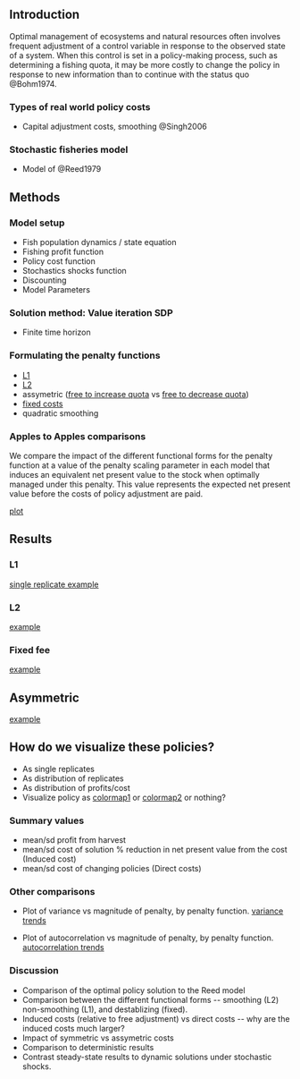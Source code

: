 ## Introduction

Optimal management of ecosystems and natural resources often involves frequent adjustment of a control variable in response to the observed state of a system.  When this control is set in a policy-making process, such as determining a fishing quota, it may be more costly to change the policy in response to new information than to continue with the status quo @Bohm1974. 

### Types of real world policy costs

* Capital adjustment costs, smoothing @Singh2006

### Stochastic fisheries model 

* Model of @Reed1979

## Methods 

### Model setup

* Fish population dynamics / state equation 
* Fishing profit function
* Policy cost function
* Stochastics shocks function
* Discounting
* Model Parameters

### Solution method: Value iteration SDP

* Finite time horizon

### Formulating the penalty functions

* [L1](https://github.com/cboettig/pdg_control/blob/master/inst/examples/policycosts/L1.md)
* [L2](https://github.com/cboettig/pdg_control/blob/master/inst/examples/policycosts/L2.md)
* assymetric ([free to increase quota](https://github.com/cboettig/pdg_control/blob/master/inst/examples/policycosts/free_increase.md) vs [free to decrease quota](https://github.com/cboettig/pdg_control/blob/master/inst/examples/policycosts/free_decrease.md)) 
* [fixed costs](https://github.com/cboettig/pdg_control/blob/master/inst/examples/policycosts/fixed.md)
* quadratic smoothing

### Apples to Apples comparisons

We compare the impact of the different functional forms for the penalty function at a value of the penalty scaling parameter in each model that induces an equivalent net present value to the stock when optimally managed under this penalty.  This value represents the expected net present value before the costs of policy adjustment are paid. 

[plot](http://farm8.staticflickr.com/7217/7258601130_c2fc0bcfa4_o.png) 


## Results 

### L1

[single replicate example](http://farm8.staticflickr.com/7096/7258516896_5c89f034d5_o.png) 


### L2

[example](http://farm8.staticflickr.com/7214/7258563112_2f5f9ffecd_o.png) 


### Fixed fee

[example](http://farm8.staticflickr.com/7093/7258506664_d6235e5f8e_o.png) 


## Asymmetric

[example](http://farm8.staticflickr.com/7076/7258432026_d6f8179f54_o.png) 


##  How do we visualize these policies?

* As single replicates
* As distribution of replicates
* As distribution of profits/cost
* Visualize policy as [colormap1](https://a248.e.akamai.net/camo.github.com/c08160f9c375b916507740264bcd8be87259815e/687474703a2f2f6661726d382e737461746963666c69636b722e636f6d2f373233352f373235383531383739325f326330306365326165655f6f2e706e67) or [colormap2](https://a248.e.akamai.net/camo.github.com/b0754b0e121edb0a8b3a79d7e46c951b84d52f48/687474703a2f2f6661726d382e737461746963666c69636b722e636f6d2f373231312f373235383531393235365f663833623537363264635f6f2e706e67) or nothing?


### Summary values 

* mean/sd profit from harvest
* mean/sd cost of solution % reduction in net present value from the cost (Induced cost)
* mean/sd cost of changing policies (Direct costs) 


### Other comparisons

* Plot of variance vs magnitude of penalty, by penalty function. 
[variance trends](http://farm8.staticflickr.com/7224/6850042286_ef81b74acc_o.png) 

* Plot of autocorrelation vs magnitude of penalty, by penalty function. 
[autocorrelation trends](http://farm8.staticflickr.com/7248/6996165783_41c9894bdb_o.png) 


### Discussion 

* Comparison of the optimal policy solution to the Reed model
* Comparison between the different functional forms -- smoothing (L2) non-smoothing (L1), and destablizing (fixed). 
* Induced costs (relative to free adjustment) vs direct costs -- why are the induced costs much larger?
* Impact of symmetric vs assymetric costs
* Comparison to deterministic results
* Contrast steady-state results to dynamic solutions under stochastic shocks. 


